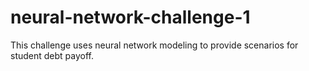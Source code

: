 # neural-network-challenge-1

This challenge uses neural network modeling to provide scenarios for student debt payoff.
